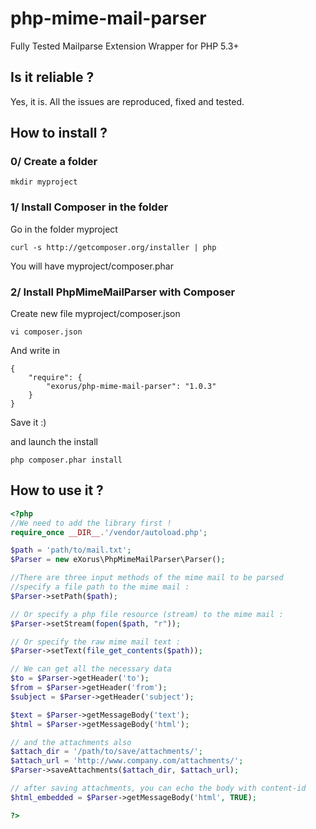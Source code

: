 php-mime-mail-parser
====================

Fully Tested Mailparse Extension Wrapper for PHP 5.3+

## Is it reliable ?

Yes, it is. 
All the issues are reproduced, fixed and tested.

## How to install ?

### 0/ Create a folder
	mkdir myproject

### 1/ Install Composer in the folder
Go in the folder myproject

	curl -s http://getcomposer.org/installer | php
You will have myproject/composer.phar

### 2/ Install PhpMimeMailParser with Composer
Create new file myproject/composer.json

	vi composer.json

And write in

	{
	    "require": {
	        "exorus/php-mime-mail-parser": "1.0.3"
	    }
	}
Save it :)

and launch the install

	php composer.phar install

## How to use it ?

```php
<?php
//We need to add the library first !
require_once __DIR__.'/vendor/autoload.php';

$path = 'path/to/mail.txt';
$Parser = new eXorus\PhpMimeMailParser\Parser();

//There are three input methods of the mime mail to be parsed
//specify a file path to the mime mail :
$Parser->setPath($path); 

// Or specify a php file resource (stream) to the mime mail :
$Parser->setStream(fopen($path, "r"));

// Or specify the raw mime mail text :
$Parser->setText(file_get_contents($path));

// We can get all the necessary data
$to = $Parser->getHeader('to');
$from = $Parser->getHeader('from');
$subject = $Parser->getHeader('subject');

$text = $Parser->getMessageBody('text');
$html = $Parser->getMessageBody('html');

// and the attachments also
$attach_dir = '/path/to/save/attachments/';
$attach_url = 'http://www.company.com/attachments/';
$Parser->saveAttachments($attach_dir, $attach_url);

// after saving attachments, you can echo the body with content-id
$html_embedded = $Parser->getMessageBody('html', TRUE);

?>
```

